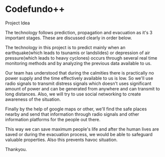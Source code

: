 # Codefundo++
Project Idea

The technology follows prediction, propagation and evacuation as it's 3 important stages. These are discussed clearly in order below.

  The technology in this project is to predict mainly when an earthquake(which leads to tsunamis or landslides) or depression of air pressure(which leads to heavy cyclones) occurs through several real time monitoring methods and by analyzing the previous data available to us.
  
  Our team has understood that during the calmities there is practically no power supply and the time effectively available to us is low. So we'll use radio signals to transmit distress signals which doesn't uses significant amount of power and can be generated from anywhere and can transmit to long distances. Also, we will try to use social networking to create awareness of the situation.
  
  Finally by the help of google maps or other, we'll find the safe places nearby and send that information through radio signals and other information platforms for the people out there.
  
  This way we can save maximum people's life and after the human lives are saved or during the evacuation process, we would be able to safeguard valuable properties. Also this prevents havoc situation.
  
  Thankyou.
